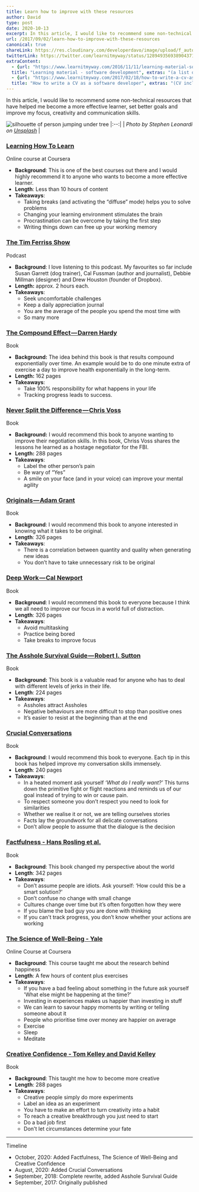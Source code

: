 ```yaml
---
title: Learn how to improve with these resources
author: David
type: post
date: 2020-10-13
excerpt: In this article, I would like to recommend some non-technical resources that have helped me become a more effective learner, set better goals and improve my focus, creativity and communication skills.
url: /2017/09/02/learn-how-to-improve-with-these-resources
canonical: true
shareLink: https://res.cloudinary.com/developerdavo/image/upload/f_auto,w_1200/v1566414785/learnitmyway/stephen-leonardi-wPlzrculha8-unsplash_evzeum.jpg
twitterLink: https://twitter.com/learnitmyway/status/1289493569389043713?s=20
extraContent:
  - {url: "https://www.learnitmyway.com/2016/11/11/learning-material-software-development/", 
  title: "Learning material - software development", extras: "(a list of learning resources, starting with Introduction to Computer Science)"}
  - {url: "https://www.learnitmyway.com/2017/02/18/how-to-write-a-cv-as-a-software-developer/", 
  title: "How to write a CV as a software developer", extras: "(CV included)"}
---
```


In this article, I would like to recommend some non-technical resources that have helped me become a more effective learner, set better goals and improve my focus, creativity and communication skills.

<!--more-->

![silhouette of person jumping under tree](https://res.cloudinary.com/developerdavo/image/upload/f_auto,q_70,w_1000/v1566414785/learnitmyway/stephen-leonardi-wPlzrculha8-unsplash_evzeum.jpg)
|:--:|
| *Photo by Stephen Leonardi on [Unsplash](https://unsplash.com)* |

### [**Learning How To Learn**](https://www.coursera.org/learn/learning-how-to-learn)

Online course at Coursera

- **Background**: This is one of the best courses out there and I would highly recommend it to anyone who wants to become a more effective learner.
- **Length**: Less than 10 hours of content
- **Takeaways**:
  - Taking breaks (and activating the “diffuse” mode) helps you to solve problems
  - Changing your learning environment stimulates the brain
  - Procrastination can be overcome by taking the first step
  - Writing things down can free up your working memory

### [**The Tim Ferriss Show**](https://tim.blog/podcast/)

Podcast

- **Background**: I love listening to this podcast. My favourites so far include Susan Garrett (dog trainer), Cal Fussman (author and journalist), Debbie Millman (designer) and Drew Houston (founder of Dropbox).
- **Length:** approx. 2 hours each.
- **Takeaways**:
  - Seek uncomfortable challenges
  - Keep a daily appreciation journal
  - You are the average of the people you spend the most time with
  - So many more

### [**The Compound Effect — Darren Hardy**](https://www.goodreads.com/book/show/9420697-the-compound-effect?from_search=true)

Book

- **Background:** The idea behind this book is that results compound exponentially over time. An example would be to do one minute extra of exercise a day to improve health exponentially in the long-term.
- **Length:** 162 pages
- **Takeaways**:
  - Take 100% responsibility for what happens in your life
  - Tracking progress leads to success.

### [**Never Split the Difference — Chris Voss**](https://www.goodreads.com/book/show/26156469-never-split-the-difference?from_search=true)

Book

- **Background:** I would recommend this book to anyone wanting to improve their negotiation skills. In this book, Chriss Voss shares the lessons he learned as a hostage negotiator for the FBI.
- **Length:** 288 pages
- **Takeaways**:
  - Label the other person’s pain
  - Be wary of “Yes”
  - A smile on your face (and in your voice) can improve your mental agility

### [**Originals — Adam Grant**](https://www.goodreads.com/book/show/25614523-originals?from_search=true)

Book

- **Background**: I would recommend this book to anyone interested in knowing what it takes to be original.
- **Length**: 326 pages
- **Takeaways**:
  - There is a correlation between quantity and quality when generating new ideas
  - You don’t have to take unnecessary risk to be original

### [**Deep Work — Cal Newport**](https://www.goodreads.com/book/show/25744928-deep-work)

Book

- **Background**: I would recommend this book to everyone because I think we all need to improve our focus in a world full of distraction.
- **Length**: 326 pages
- **Takeaways**:
  - Avoid multitasking
  - Practice being bored
  - Take breaks to improve focus

### [The Asshole Survival Guide — Robert I. Sutton](https://www.goodreads.com/book/show/33503509-the-asshole-survival-guide)

Book

- **Background:** This book is a valuable read for anyone who has to deal with different levels of jerks in their life.
- **Length**: 224 pages
- **Takeaways**:
  - Assholes attract Assholes
  - Negative behaviours are more difficult to stop than positive ones
  - It’s easier to resist at the beginning than at the end

### [Crucial Conversations](https://www.goodreads.com/book/show/15014.Crucial_Conversations)

Book

- **Background**: I would recommend this book to everyone. Each tip in this book has helped improve my conversation skills immensely.
- **Length**: 240 pages
- **Takeaways**:
  - In a heated moment ask yourself *‘What do I really want?’* This turns down the primitive fight or flight reactions and reminds us of our goal instead of trying to win or cause pain.
  - To respect someone you don’t respect you need to look for similarities
  - Whether we realise it or not, we are telling ourselves stories
  - Facts lay the groundwork for all delicate conversations
  - Don’t allow people to assume that the dialogue is the decision

### [Factfulness - Hans Rosling et al.](https://www.goodreads.com/book/show/34890015-factfulness)

Book

- **Background**: This book changed my perspective about the world
- **Length**: 342 pages
- **Takeaways**:
  - Don’t assume people are idiots. Ask yourself: ‘How could this be a smart solution?'
  - Don’t confuse no change with small change
  - Cultures change over time but it’s often forgotten how they were
  - If you blame the bad guy you are done with thinking
  - If you can't track progress, you don’t know whether your actions are working

### [The Science of Well-Being - Yale](https://www.coursera.org/learn/the-science-of-well-being)

Online Course at Coursera

- **Background**: This course taught me about the research behind happiness
- **Length**: A few hours of content plus exercises
- **Takeaways**:
  - If you have a bad feeling about something in the future ask yourself 'What else might be happening at the time?'
  - Investing in experiences makes us happier than investing in stuff
  - We can learn to savour happy moments by writing or telling someone about it
  - People who prioritise time over money are happier on average
  - Exercise
  - Sleep
  - Meditate

### [Creative Confidence - Tom Kelley and David Kelley](https://www.goodreads.com/book/show/17288649-creative-confidence)

Book

- **Background**: This taught me how to become more creative
- **Length**: 288 pages
- **Takeaways**:
  - Creative people simply do more experiments
  - Label an idea as an experiment
  - You have to make an effort to turn creativity into a habit
  - To reach a creative breakthrough you just need to start
  - Do a bad job first
  - Don't let circumstances determine your fate

---

Timeline

- October, 2020: Added Factfulness, The Science of Well-Being and Creative Confidence
- August, 2020: Added Crucial Conversations
- September, 2018: Complete rewrite, added Asshole Survival Guide
- September, 2017: Originally published
